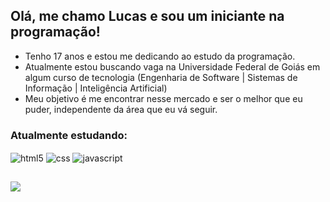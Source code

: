 ## Olá, me chamo Lucas e sou um iniciante na programação!

<ul>
    <li>Tenho 17 anos e estou me dedicando ao estudo da programação.</li>
    <li>Atualmente estou buscando vaga na Universidade Federal de Goiás em algum curso de tecnologia (Engenharia de Software | Sistemas de Informação | Inteligência Artificial)</li>
    <li>Meu objetivo é me encontrar nesse mercado e ser o melhor que eu puder, independente da área que eu vá seguir.</li>
</ul>

### Atualmente estudando:
<div style="display: inline_block">
    <img align="center" alt="html5" src="https://img.shields.io/badge/HTML5-E34F26?style=for-the-badge&logo=html5&logoColor=white">
    <img align="center" alt="css" src="https://img.shields.io/badge/CSS3-1572B6?style=for-the-badge&logo=css3&logoColor=white">
    <img align="center" alt="javascript" src="https://img.shields.io/badge/JavaScript-323330?style=for-the-badge&logo=javascript&logoColor=F7DF1E">
</div>

##

<a href = "mailto:lucasiglesias2704@gmail.com"><img src="https://img.shields.io/badge/-Gmail-%23333?style=for-the-badge&logo=gmail&logoColor=white" target="_blank"></a>



